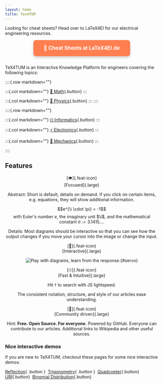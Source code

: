 ```yaml
---
layout: home
title: Tex4TUM
---
```


<style>
.col { text-align: center; }
.col h3 { margin-top: -.5em; }
.feat-icon { font-size: 3em; line-height: 1.2em; }

.col .button {
    min-width: 80%;
}

.cta-button {
    display: inline-block;
    background-color: #ff7f50;
    color: white;
    padding: 1em 2em;
    border-radius: 0.5em;
    font-size: 1.2em;
    font-weight: bold;
    text-decoration: none;
    transition: background-color 0.3s ease;
    box-shadow: 0px 4px 10px rgba(0, 0, 0, 0.2);
}

.cta-button:hover {
    background-color: #ff6347;
    text-decoration: none;
}
</style>
Looking for cheat sheets? Head over to LaTeX4EI for our electrical engineering resources.
<!-- Call-to-action for Cheat Sheets -->
<div style="text-align: center; margin-top: 1em; margin-bottom: 2em;">
  <a href="https://latex4ei.de" class="cta-button">🚀 Cheat Sheets at LaTeX4EI.de</a>
</div>

TeX4TUM is an Interactive Knowledge Platform for engineers covering the following topics:

::::{.row markdown=""}

:::{.col markdown=""}
[🎲 Math](math){.button}
:::

:::{.col markdown=""}
[🧪 Physics](physics){.button}
:::
::::

::::{.row markdown=""}

:::{.col markdown=""}
[⏻ Informatics](informatics){.button}
:::

:::{.col markdown=""}
[⚡ Electronics](electronics){.button}
:::

:::{.col markdown=""}
[🔧 Mechanics](mechanics){.button}
:::

::::

## Features

<div class="row" markdown>
<div class="col" markdown> 

[👁]{.feat-icon}<br>
[Focused]{.large}

Abstract: Short is default, details on demand.
If you click on certain items, e.g. equations, they will show additional information.

$$e^{\i \cdot \pi} = -1$$
with Euler's number $e$, the imaginary unit $\i$, and the mathematical constant $\pi := 3.1415...$.

Details: 
Most diagrams should be interactive so that you can see how the output changes if you move your cursor into the image or change the input.

</div>

<div class="col card" markdown>

[🎲]{.feat-icon}<br>
[Interactive]{.large}

![Play with diagrams, learn from the response.](servo.svg){#servo}

</div>
</div>

<div class="row" markdown>
<div class="col" markdown>

[⏱]{.feat-icon}<br>
[Fast & Intuitive]{.large}

Hit `f` to search with JS lightspeed. 

The consistent notation, structure, and style of our articles ease understanding.

</div>
<div class="col" markdown>

[👥]{.feat-icon}<br>
[Community driven]{.large}

Hint: **Free. Open Source. For everyone.**
Powered by GitHub. Everyone can contribute to our articles. Additional links to Wikipedia and other useful sources.

</div>
</div>

### Nice interactive demos
If you are new to TeX4TUM, checkout these pages for some nice interactive demos:

[Reflection](reflection){ .button }&nbsp;
[Trigonometry](trigonometry){ .button }&nbsp;
[Quadcopter](quadcopter){.button}&nbsp;
[URI](uri){.button}&nbsp;
[Binomial Distribution](binomial-distribution){.button}&nbsp;
